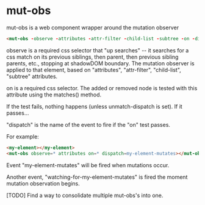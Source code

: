 # mut-obs

mut-obs is a web component wrapper around the mutation observer

```html
<mut-obs -observe -attributes -attr-filter -child-list -subtree -on -dispatch -unmatch-dispatch -bubbles -composed -cancelable></mut-obs>
```

observe is a required css selector that "up searches" -- it searches for a css match on its previous siblings, then parent, then previous sibling parents, etc., stopping at shadowDOM boundary.  The mutation observer is applied to that element, based on "attributes", "attr-filter", "child-list", "subtree" attributes.

on is a required css selector.  The added or removed node is tested with this attribute using the matches() method. 

If the test fails, nothing happens (unless unmatch-dispatch is set).  If it passes...

"dispatch" is the name of the event to fire if the "on" test passes. 

For example:

```html
<my-element></my-element>
<mut-obs observe=* attributes on=* dispatch=my-element-mutates></mut-obs>
```

Event "my-element-mutates" will be fired when mutations occur.  

Another event, "watching-for-my-element-mutates" is fired the moment mutation observation begins.

[TODO] Find a way to consolidate multiple mut-obs's into one.



